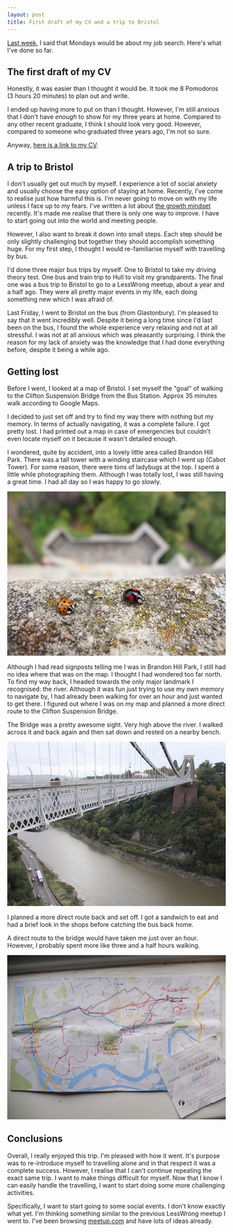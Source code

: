 ```yaml
---
layout: post
title: First draft of my CV and a trip to Bristol
---
```


[Last week](/two-months-of-blogging/), I said that Mondays would be about my job search. Here's what I've done so far.


## The first draft of my CV

Honestly, it was easier than I thought it would be. It took me 8 Pomodoros (3 hours 20 minutes) to plan out and write. 

I ended up having more to put on than I thought. However, I'm still anxious that I don't have *enough* to show for my three years at home. Compared to any other recent graduate, I think I should look very good. However, compared to someone who graduated three years ago, I'm not so sure. 

Anyway, [here is a link to my CV](/cv/).

## A trip to Bristol

I don't usually get out much by myself. I experience a lot of social anxiety and usually choose the easy option of staying at home. Recently, I've come to realise just how harmful this is. I'm never going to move on with my life unless I face up to my fears. I've written a lot about [the growth mindset](/the-growth-mindset-applied-to-my-life-part-1/) recently. It's made me realise that there is only one way to improve. I have to start going out into the world and meeting people. 

However, I also want to break it down into small steps. Each step should be only slightly challenging but together they should accomplish something huge. For my first step, I thought I would re-familiarise myself with travelling by bus. 

I'd done three major bus trips by myself. One to Bristol to take my driving theory test. One bus and train trip to Hull to visit my grandparents. The final one was a bus trip to Bristol to go to a LessWrong meetup, about a year and a half ago. They were all pretty major events in my life, each doing something new which I was afraid of. 

Last Friday, I went to Bristol on the bus (from Glastonbury). I'm pleased to say that it went incredibly well. Despite it being a long time since I'd last been on the bus, I found the whole experience very relaxing and not at all stressful. I was not at all anxious which was pleasantly surprising. I think the reason for my lack of anxiety was the knowledge that I had done everything before, despite it being a while ago. 

## Getting lost

Before I went, I looked at a map of Bristol. I set myself the "goal" of walking to the Clifton Suspension Bridge from the Bus Station. Approx 35 minutes walk according to Google Maps. 

I decided to just set off and try to find my way there with nothing but my memory. In terms of actually navigating, it was a complete failure. I got pretty lost. I had printed out a map in case of emergencies but couldn't even locate myself on it because it wasn't detailed enough. 

I wondered, quite by accident, into a lovely little area called Brandon Hill Park. There was a tall tower with a winding staircase which I went up (Cabot Tower). For some reason, there were tons of ladybugs at the top. I spent a little while photographing them. Although I was totally lost, I was still having a great time. I had all day so I was happy to go slowly. 

![Ladybugs at the top of Cabot Tower](/images/first-draft-of-my-cv-and-a-trip-to-bristol/ladybugs-cabot-tower.jpg)

Although I had read signposts telling me I was in Brandon Hill Park, I still had no idea where that was on the map. I thought I had wondered too far north. To find my way back, I headed towards the only major landmark I recognised: the river. Although it was fun just trying to use my own memory to navigate by, I had already been walking for over an hour and just wanted to get there. I figured out where I was on my map and planned a more direct route to the Clifton Suspension Bridge.

The Bridge was a pretty awesome sight. Very high above the river. I walked across it and back again and then sat down and rested on a nearby bench.

![The Clifton Suspension Bridge](/images/first-draft-of-my-cv-and-a-trip-to-bristol/clifton-suspension-bridge.jpg)

I planned a more direct route back and set off. I got a sandwich to eat and had a brief look in the shops before catching the bus back home. 

A direct route to the bridge would have taken me just over an hour. However, I probably spent more like three and a half hours walking. 

![Map of my walk through Bristol](/images/first-draft-of-my-cv-and-a-trip-to-bristol/bristol-map-walk.jpg)

## Conclusions

Overall, I really enjoyed this trip. I'm pleased with how it went. It's purpose was to re-introduce myself to travelling alone and in that respect it was a complete success. However, I realise that I can't continue repeating the exact same trip. I want to make things difficult for myself. Now that I know I can easily handle the travelling, I want to start doing some more challenging activities. 

Specifically, I want to start going to some social events. I don't know exactly what yet. I'm thinking something similar to the previous LessWrong meetup I went to. I've been browsing [meetup.com](http://www.meetup.com/) and have lots of ideas already. 
